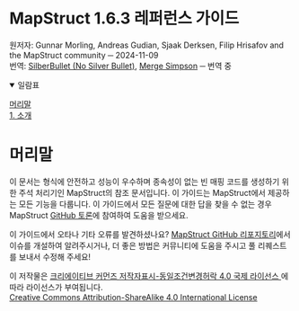 # MapStruct 1.6.3 레퍼런스 가이드

원저자: Gunnar Morling, Andreas Gudian, Sjaak Derksen, Filip Hrisafov and the MapStruct community
─ 2024-11-09  
번역: [SilberBullet (No Silver Bullet)](https://github.com/silberbullet),
[Merge Simpson](https://github.com/merge-simpson)
─ 번역 중

<details open>
  <summary>일람표</summary>

[머리말](#머리말)  
[1\. 소개](#소개)

</details>

# 머리말

이 문서는 형식에 안전하고 성능이 우수하며 종속성이 없는 빈 매핑 코드를 생성하기 위한 주석 처리기인 MapStruct의 참조 문서입니다.
이 가이드는 MapStruct에서 제공하는 모든 기능을 다룹니다. 이 가이드에서 모든 질문에 대한 답을 찾을 수 없는 경우
MapStruct [GitHub 토론](https://github.com/mapstruct/mapstruct/discussions)에 참여하여 도움을 받으세요.

이 가이드에서 오타나 기타 오류를 발견하셨나요? [MapStruct GitHub 리포지토리](https://github.com/mapstruct/mapstruct)에서
이슈를 개설하여 알려주시거나, 더 좋은 방법은 커뮤니티에 도움을 주시고 풀 리퀘스트를 보내서 수정해 주세요!

이 저작물은 [크리에이티브 커먼즈 저작자표시-동일조건변경허락 4.0 국제 라이선스
](http://creativecommons.org/licenses/by-sa/4.0/)에 따라 라이선스가 부여됩니다.  
[Creative Commons Attribution-ShareAlike 4.0 International License](http://creativecommons.org/licenses/by-sa/4.0/)
